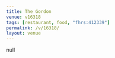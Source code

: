 ```yaml
---
title: The Gordon
venue: v16318
tags: [restaurant, food, "fhrs:412339"]
permalink: /v/16318/
layout: venue
---
```

null